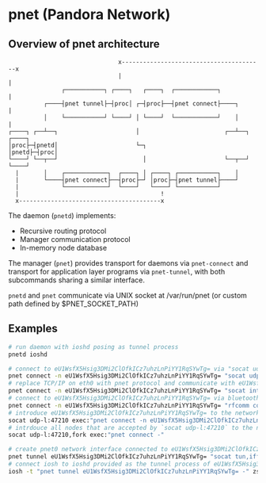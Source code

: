 # pnet (Pandora Network)
## Overview of pnet architecture
```
                               x----------------------------------------x
                               |                                        |
               ┌───────────┐ ┌────┐   ┌────┐  ┌────────────┐            |
          ┌────┤pnet tunnel├─┤proc│ ┌─┤proc├──┤pnet connect├────┐       |
          │    └───────────┘ └────┘ │ └────┘  └────────────┘    │       |
┌────┐ ┌──┴──┐                      │                        ┌──┴──┐ ┌────┐
│proc├─┤pnetd│                      └─┐                      │pnetd├─┤proc│
└────┘ └──┬──┘                        │                      └──┬──┘ └────┘
  |       │    ┌────────────┐  ┌────┐ │ ┌────┐ ┌───────────┐    │
  |       └────┤pnet connect├──┤proc├─┘ │proc├─┤pnet tunnel├────┘
  |            └────────────┘  └────┘   └────┘ └───────────┘
  |                                        !
  x----------------------------------------x
```

The daemon (`pnetd`) implements:
- Recursive routing protocol
- Manager communication protocol
- In-memory node database

The manager (`pnet`) provides transport for daemons via `pnet-connect` and transport for application layer programs via `pnet-tunnel`, with both subcommands sharing a similar interface.

`pnetd` and `pnet` communicate via UNIX socket at /var/run/pnet (or custom path defined by $PNET_SOCKET_PATH)

## Examples
```sh
# run daemon with ioshd posing as tunnel process
pnetd ioshd

# connect to eU1WsfX5Hsig3DMi2ClOfkICz7uhzLnPiYY1RqSYwTg= via "socat udp:example.com:47210 -"
pnet connect -n eU1WsfX5Hsig3DMi2ClOfkICz7uhzLnPiYY1RqSYwTg= "socat udp:example.com:47210 -"
# replace TCP/IP on eth0 with pnet protocol and communicate with eU1WsfX5Hsig3DMi2ClOfkICz7uhzLnPiYY1RqSYwTg= on other end
pnet connect -n eU1WsfX5Hsig3DMi2ClOfkICz7uhzLnPiYY1RqSYwTg= "socat interface:eth0 -"
# connect to eU1WsfX5Hsig3DMi2ClOfkICz7uhzLnPiYY1RqSYwTg= via bluetooth socket on channel 3
pnet connect -n eU1WsfX5Hsig3DMi2ClOfkICz7uhzLnPiYY1RqSYwTg= "rfcomm connect /dev/rfcomm0 00:B0:D0:63:C2:26 3"
# introduce eU1WsfX5Hsig3DMi2ClOfkICz7uhzLnPiYY1RqSYwTg= to the network when it's connection is accepted by `socat udp-l:47210`
socat udp-l:47210 exec:"pnet connect -n eU1WsfX5Hsig3DMi2ClOfkICz7uhzLnPiYY1RqSYwTg= -"
# intrdouce all nodes that are accepted by `socat udp-l:47210` to the network
socat udp-l:47210,fork exec:"pnet connect -"

# create pnet0 network interface connected to eU1WsfX5Hsig3DMi2ClOfkICz7uhzLnPiYY1RqSYwTg=
pnet tunnel eU1WsfX5Hsig3DMi2ClOfkICz7uhzLnPiYY1RqSYwTg= "socat tun,iff-up,device-name=pnet0 -"
# connect iosh to ioshd provided as the tunnel process of eU1WsfX5Hsig3DMi2ClOfkICz7uhzLnPiYY1RqSYwTg=
iosh -t "pnet tunnel eU1WsfX5Hsig3DMi2ClOfkICz7uhzLnPiYY1RqSYwTg= -" zsh -l
```
